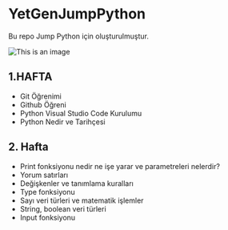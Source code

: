 # YetGenJumpPython
Bu repo Jump Python için oluşturulmuştur.

![This is an image](https://yetkingencler.com/wp-content/uploads/2021/07/yetgen-beyaz-e1626884322969-200x74.png)

## 1.HAFTA
- Git Öğrenimi
- Github Öğreni
- Python Visual Studio Code Kurulumu
- Python Nedir ve Tarihçesi
## 2. Hafta
- Print fonksiyonu nedir ne işe yarar ve parametreleri nelerdir?
- Yorum satırları
- Değişkenler ve tanımlama kuralları
- Type fonksiyonu
- Sayı veri türleri ve matematik işlemler
- String, boolean veri türleri
- Input fonksiyonu
